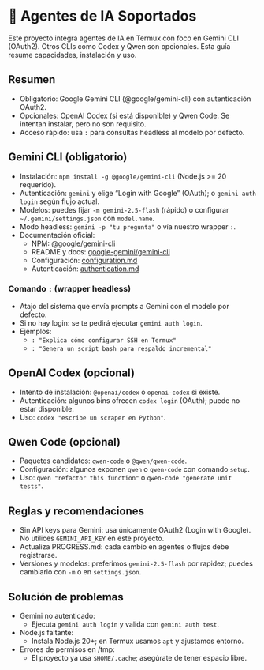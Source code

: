 # 🤖 Agentes de IA Soportados

Este proyecto integra agentes de IA en Termux con foco en Gemini CLI (OAuth2). Otros CLIs como Codex y Qwen son opcionales. Esta guía resume capacidades, instalación y uso.

## Resumen

- Obligatorio: Google Gemini CLI (@google/gemini-cli) con autenticación OAuth2.
- Opcionales: OpenAI Codex (si está disponible) y Qwen Code. Se intentan instalar, pero no son requisito.
- Acceso rápido: usa `:` para consultas headless al modelo por defecto.

## Gemini CLI (obligatorio)

- Instalación: `npm install -g @google/gemini-cli` (Node.js >= 20 requerido).
- Autenticación: `gemini` y elige “Login with Google” (OAuth); o `gemini auth login` según flujo actual.
- Modelos: puedes fijar `-m gemini-2.5-flash` (rápido) o configurar `~/.gemini/settings.json` con `model.name`.
- Modo headless: `gemini -p "tu pregunta"` o vía nuestro wrapper `:`.
- Documentación oficial:
  - NPM: [@google/gemini-cli](https://www.npmjs.com/package/@google/gemini-cli)
  - README y docs: [google-gemini/gemini-cli](https://github.com/google-gemini/gemini-cli)
  - Configuración: [configuration.md](https://raw.githubusercontent.com/google-gemini/gemini-cli/HEAD/docs/cli/configuration.md)
  - Autenticación: [authentication.md](https://raw.githubusercontent.com/google-gemini/gemini-cli/HEAD/docs/cli/authentication.md)

### Comando `:` (wrapper headless)

- Atajo del sistema que envía prompts a Gemini con el modelo por defecto.
- Si no hay login: se te pedirá ejecutar `gemini auth login`.
- Ejemplos:
  - `: "Explica cómo configurar SSH en Termux"`
  - `: "Genera un script bash para respaldo incremental"`

## OpenAI Codex (opcional)

- Intento de instalación: `@openai/codex` o `openai-codex` si existe.
- Autenticación: algunos bins ofrecen `codex login` (OAuth); puede no estar disponible.
- Uso: `codex "escribe un scraper en Python"`.

## Qwen Code (opcional)

- Paquetes candidatos: `qwen-code` o `@qwen/qwen-code`.
- Configuración: algunos exponen `qwen` o `qwen-code` con comando `setup`.
- Uso: `qwen "refactor this function"` o `qwen-code "generate unit tests"`.

## Reglas y recomendaciones

- Sin API keys para Gemini: usa únicamente OAuth2 (Login with Google). No utilices `GEMINI_API_KEY` en este proyecto.
- Actualiza PROGRESS.md: cada cambio en agentes o flujos debe registrarse.
- Versiones y modelos: preferimos `gemini-2.5-flash` por rapidez; puedes cambiarlo con `-m` o en `settings.json`.

## Solución de problemas

- Gemini no autenticado:
  - Ejecuta `gemini auth login` y valida con `gemini auth test`.
- Node.js faltante:
  - Instala Node.js 20+; en Termux usamos `apt` y ajustamos entorno.
- Errores de permisos en /tmp:
  - El proyecto ya usa `$HOME/.cache`; asegúrate de tener espacio libre.
